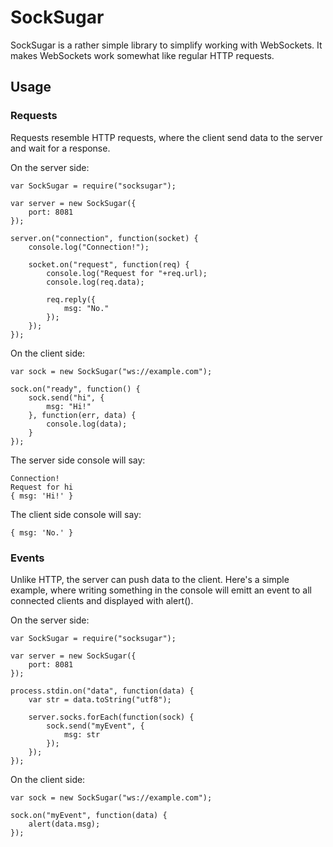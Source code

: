 # SockSugar

SockSugar is a rather simple library to simplify working with WebSockets. It makes WebSockets work somewhat like regular HTTP requests.

## Usage

### Requests

Requests resemble HTTP requests, where the client send data to the server and wait for a response.

On the server side:

	var SockSugar = require("socksugar");

	var server = new SockSugar({
		port: 8081
	});

	server.on("connection", function(socket) {
		console.log("Connection!");

		socket.on("request", function(req) {
			console.log("Request for "+req.url);
			console.log(req.data);

			req.reply({
				msg: "No."
			});
		});
	});

On the client side:

	var sock = new SockSugar("ws://example.com");

	sock.on("ready", function() {
		sock.send("hi", {
			msg: "Hi!"
		}, function(err, data) {
			console.log(data);
		}
	});

The server side console will say:

	Connection!
	Request for hi
	{ msg: 'Hi!' }

The client side console will say:

	{ msg: 'No.' }

### Events

Unlike HTTP, the server can push data to the client. Here's a simple example, where writing something in the console will emitt an event to all connected clients and displayed with alert().

On the server side:

	var SockSugar = require("socksugar");

	var server = new SockSugar({
		port: 8081
	});

	process.stdin.on("data", function(data) {
		var str = data.toString("utf8");

		server.socks.forEach(function(sock) {
			sock.send("myEvent", {
				msg: str
			});
		});
	});

On the client side:

	var sock = new SockSugar("ws://example.com");

	sock.on("myEvent", function(data) {
		alert(data.msg);
	});

